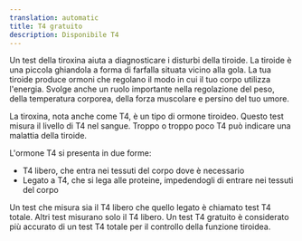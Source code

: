 ```yaml
---
translation: automatic
title: T4 gratuito
description: Disponibile T4
---
```


Un test della tiroxina aiuta a diagnosticare i disturbi della tiroide. La tiroide è una piccola ghiandola a forma di farfalla situata vicino alla gola. La tua tiroide produce ormoni che regolano il modo in cui il tuo corpo utilizza l'energia. Svolge anche un ruolo importante nella regolazione del peso, della temperatura corporea, della forza muscolare e persino del tuo umore.

La tiroxina, nota anche come T4, è un tipo di ormone tiroideo. Questo test misura il livello di T4 nel sangue. Troppo o troppo poco T4 può indicare una malattia della tiroide.

L'ormone T4 si presenta in due forme:

- T4 libero, che entra nei tessuti del corpo dove è necessario
- Legato a T4, che si lega alle proteine, impedendogli di entrare nei tessuti del corpo

<!-- -->

Un test che misura sia il T4 libero che quello legato è chiamato test T4 totale. Altri test misurano solo il T4 libero. Un test T4 gratuito è considerato più accurato di un test T4 totale per il controllo della funzione tiroidea.
